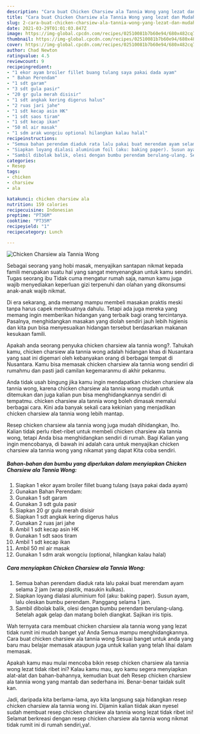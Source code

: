 ```yaml
---
description: "Cara buat Chicken Charsiew ala Tannia Wong yang lezat dan Mudah Dibuat"
title: "Cara buat Chicken Charsiew ala Tannia Wong yang lezat dan Mudah Dibuat"
slug: 2-cara-buat-chicken-charsiew-ala-tannia-wong-yang-lezat-dan-mudah-dibuat
date: 2021-03-29T01:01:03.847Z
image: https://img-global.cpcdn.com/recipes/02510081b7b60e94/680x482cq70/chicken-charsiew-ala-tannia-wong-foto-resep-utama.jpg
thumbnail: https://img-global.cpcdn.com/recipes/02510081b7b60e94/680x482cq70/chicken-charsiew-ala-tannia-wong-foto-resep-utama.jpg
cover: https://img-global.cpcdn.com/recipes/02510081b7b60e94/680x482cq70/chicken-charsiew-ala-tannia-wong-foto-resep-utama.jpg
author: Chad Newton
ratingvalue: 4.5
reviewcount: 9
recipeingredient:
- "1 ekor ayam broiler fillet buang tulang saya pakai dada ayam"
- " Bahan Perendam"
- "1 sdt garam"
- "3 sdt gula pasir"
- "20 gr gula merah disisir"
- "1 sdt angkak kering digerus halus"
- "2 ruas jari jahe"
- "1 sdt kecap asin HK"
- "1 sdt saos tiram"
- "1 sdt kecap ikan"
- "50 ml air masak"
- "1 sdm arak wongciu optional hilangkan kalau halal"
recipeinstructions:
- "Semua bahan perendam diaduk rata lalu pakai buat merendam ayam selama 2 jam (wrap plastik, masukin kulkas)."
- "Siapkan loyang dialasi aluminium foil (aku: baking paper). Susun ayam, lalu oleskan bumbu perendam. Panggang selama 1 jam."
- "Sambil dibolak balik, olesi dengan bumbu perendam berulang-ulang. Setelah agak gelap dan matang boleh diangkat. Sajikan iris tipis."
categories:
- Resep
tags:
- chicken
- charsiew
- ala

katakunci: chicken charsiew ala 
nutrition: 159 calories
recipecuisine: Indonesian
preptime: "PT36M"
cooktime: "PT35M"
recipeyield: "1"
recipecategory: Lunch

---
```



![Chicken Charsiew ala Tannia Wong](https://img-global.cpcdn.com/recipes/02510081b7b60e94/680x482cq70/chicken-charsiew-ala-tannia-wong-foto-resep-utama.jpg)

Sebagai seorang yang hobi masak, menyajikan santapan nikmat kepada famili merupakan suatu hal yang sangat menyenangkan untuk kamu sendiri. Tugas seorang ibu Tidak cuma mengatur rumah saja, namun kamu juga wajib menyediakan keperluan gizi terpenuhi dan olahan yang dikonsumsi anak-anak wajib nikmat.

Di era  sekarang, anda memang mampu membeli masakan praktis meski tanpa harus capek membuatnya dahulu. Tetapi ada juga mereka yang memang ingin memberikan hidangan yang terbaik bagi orang tercintanya. Pasalnya, menghidangkan masakan yang diolah sendiri jauh lebih higienis dan kita pun bisa menyesuaikan hidangan tersebut berdasarkan makanan kesukaan famili. 



Apakah anda seorang penyuka chicken charsiew ala tannia wong?. Tahukah kamu, chicken charsiew ala tannia wong adalah hidangan khas di Nusantara yang saat ini digemari oleh kebanyakan orang di berbagai tempat di Nusantara. Kamu bisa memasak chicken charsiew ala tannia wong sendiri di rumahmu dan pasti jadi camilan kegemaranmu di akhir pekanmu.

Anda tidak usah bingung jika kamu ingin mendapatkan chicken charsiew ala tannia wong, karena chicken charsiew ala tannia wong mudah untuk ditemukan dan juga kalian pun bisa menghidangkannya sendiri di tempatmu. chicken charsiew ala tannia wong boleh dimasak memalui berbagai cara. Kini ada banyak sekali cara kekinian yang menjadikan chicken charsiew ala tannia wong lebih mantap.

Resep chicken charsiew ala tannia wong juga mudah dihidangkan, lho. Kalian tidak perlu ribet-ribet untuk membeli chicken charsiew ala tannia wong, tetapi Anda bisa menghidangkan sendiri di rumah. Bagi Kalian yang ingin mencobanya, di bawah ini adalah cara untuk menyajikan chicken charsiew ala tannia wong yang nikamat yang dapat Kita coba sendiri.

<!--inarticleads1-->

##### Bahan-bahan dan bumbu yang diperlukan dalam menyiapkan Chicken Charsiew ala Tannia Wong:

1. Siapkan 1 ekor ayam broiler fillet buang tulang (saya pakai dada ayam)
1. Gunakan  Bahan Perendam:
1. Gunakan 1 sdt garam
1. Gunakan 3 sdt gula pasir
1. Siapkan 20 gr gula merah disisir
1. Siapkan 1 sdt angkak kering digerus halus
1. Gunakan 2 ruas jari jahe
1. Ambil 1 sdt kecap asin HK
1. Gunakan 1 sdt saos tiram
1. Ambil 1 sdt kecap ikan
1. Ambil 50 ml air masak
1. Gunakan 1 sdm arak wongciu (optional, hilangkan kalau halal)




<!--inarticleads2-->

##### Cara menyiapkan Chicken Charsiew ala Tannia Wong:

1. Semua bahan perendam diaduk rata lalu pakai buat merendam ayam selama 2 jam (wrap plastik, masukin kulkas).
1. Siapkan loyang dialasi aluminium foil (aku: baking paper). Susun ayam, lalu oleskan bumbu perendam. Panggang selama 1 jam.
1. Sambil dibolak balik, olesi dengan bumbu perendam berulang-ulang. Setelah agak gelap dan matang boleh diangkat. Sajikan iris tipis.




Wah ternyata cara membuat chicken charsiew ala tannia wong yang lezat tidak rumit ini mudah banget ya! Anda Semua mampu menghidangkannya. Cara buat chicken charsiew ala tannia wong Sesuai banget untuk anda yang baru mau belajar memasak ataupun juga untuk kalian yang telah lihai dalam memasak.

Apakah kamu mau mulai mencoba bikin resep chicken charsiew ala tannia wong lezat tidak ribet ini? Kalau kamu mau, ayo kamu segera menyiapkan alat-alat dan bahan-bahannya, kemudian buat deh Resep chicken charsiew ala tannia wong yang mantab dan sederhana ini. Benar-benar taidak sulit kan. 

Jadi, daripada kita berlama-lama, ayo kita langsung saja hidangkan resep chicken charsiew ala tannia wong ini. Dijamin kalian tiidak akan nyesel sudah membuat resep chicken charsiew ala tannia wong lezat tidak ribet ini! Selamat berkreasi dengan resep chicken charsiew ala tannia wong nikmat tidak rumit ini di rumah sendiri,ya!.

